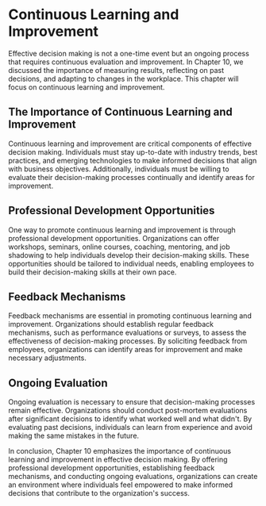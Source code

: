 Continuous Learning and Improvement
===============================================================================================

Effective decision making is not a one-time event but an ongoing process that requires continuous evaluation and improvement. In Chapter 10, we discussed the importance of measuring results, reflecting on past decisions, and adapting to changes in the workplace. This chapter will focus on continuous learning and improvement.

The Importance of Continuous Learning and Improvement
-----------------------------------------------------

Continuous learning and improvement are critical components of effective decision making. Individuals must stay up-to-date with industry trends, best practices, and emerging technologies to make informed decisions that align with business objectives. Additionally, individuals must be willing to evaluate their decision-making processes continually and identify areas for improvement.

Professional Development Opportunities
--------------------------------------

One way to promote continuous learning and improvement is through professional development opportunities. Organizations can offer workshops, seminars, online courses, coaching, mentoring, and job shadowing to help individuals develop their decision-making skills. These opportunities should be tailored to individual needs, enabling employees to build their decision-making skills at their own pace.

Feedback Mechanisms
-------------------

Feedback mechanisms are essential in promoting continuous learning and improvement. Organizations should establish regular feedback mechanisms, such as performance evaluations or surveys, to assess the effectiveness of decision-making processes. By soliciting feedback from employees, organizations can identify areas for improvement and make necessary adjustments.

Ongoing Evaluation
------------------

Ongoing evaluation is necessary to ensure that decision-making processes remain effective. Organizations should conduct post-mortem evaluations after significant decisions to identify what worked well and what didn't. By evaluating past decisions, individuals can learn from experience and avoid making the same mistakes in the future.

In conclusion, Chapter 10 emphasizes the importance of continuous learning and improvement in effective decision making. By offering professional development opportunities, establishing feedback mechanisms, and conducting ongoing evaluations, organizations can create an environment where individuals feel empowered to make informed decisions that contribute to the organization's success.
